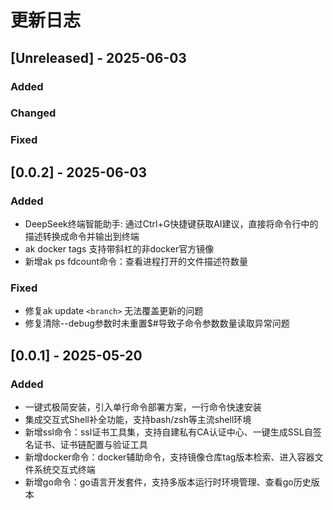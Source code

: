 # 更新日志

## [Unreleased] - 2025-06-03

### Added

### Changed

### Fixed

## [0.0.2] - 2025-06-03

### Added

- DeepSeek终端智能助手: 通过Ctrl+G快捷键获取AI建议，直接将命令行中的描述转换成命令并输出到终端
- ak docker tags 支持带斜杠的非docker官方镜像
- 新增ak ps fdcount命令：查看进程打开的文件描述符数量

### Fixed

- 修复ak update `<branch>` 无法覆盖更新的问题
- 修复清除--debug参数时未重置$#导致子命令参数数量读取异常问题

## [0.0.1] - 2025-05-20

### Added

- 一键式极简安装，引入单行命令部署方案，一行命令快速安装
- 集成交互式Shell补全功能，支持bash/zsh等主流shell环境
- 新增ssl命令：ssl证书工具集，支持自建私有CA认证中心、一键生成SSL自签名证书、证书链配置与验证工具
- 新增docker命令：docker辅助命令，支持镜像仓库tag版本检索、进入容器文件系统交互式终端
- 新增go命令：go语言开发套件，支持多版本运行时环境管理、查看go历史版本
